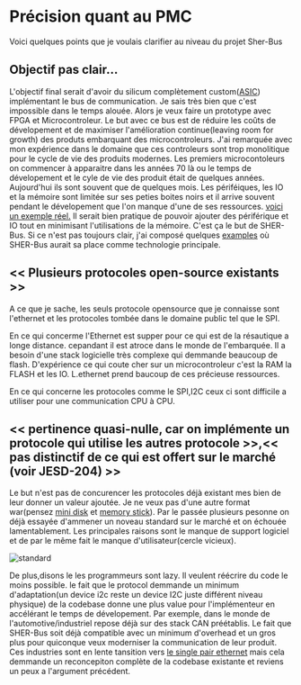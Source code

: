 # Précision quant au PMC

Voici quelques points que je voulais clarifier au niveau du projet Sher-Bus

## Objectif pas clair...

L'objectif final serait d'avoir du silicum complètement custom([ASIC](https://fr.wikipedia.org/wiki/Application-specific_integrated_circuit)) implémentant le bus de communication. Je sais très bien que c'est impossible dans le temps alouée. Alors je veux faire un prototype avec FPGA et Microcontroleur. Le but avec ce bus est de réduire les coûts de dévelopement et de maximiser l'amélioration continue(leaving room for growth) des produts embarquant des microcontroleurs. J'ai remarquée avec mon expérience dans le domaine que ces controleurs sont trop monolitique pour le cycle de vie des produits modernes. Les premiers microcontoleurs on  commencer à apparaitre dans les années 70 là ou le temps de dévelopement et le cyle de vie des produit était de quelques années. Aujourd'hui ils sont souvent que de quelques mois. Les périféiques, les IO et la mémoire sont limitée sur ses peties boites noirs et il arrive souvent pendant le dévelopement que l'on manque d'une de ses ressources. [voici un exemple réel.](https://youtu.be/SFrUINyYcEA?feature=shared&t=52) Il serait bien pratique de pouvoir ajouter des périférique et IO tout en minimisant l'utilisations de la mémoire. C'est ça le but de SHER-Bus. Si ce n'est pas toujours clair, j'ai composé quelques [examples](https://github.com/cdg66/SHER-Bus/blob/main/PMC/Examples_applicaton.md) où SHER-Bus aurait sa place comme technologie principale.

##  << Plusieurs protocoles open-source existants >>

A ce que je sache, les seuls protocole opensource que je connaisse sont l'ethernet et les protocoles tombée dans le domaine public tel que le SPI. 

En ce qui concerme l'Ethernet est supper pour ce qui est de la résautique a longe distance. cepandant il est atroce dans le monde de l'embarquée. Il a besoin d'une stack logicielle très complexe qui demmande beaucoup de flash. D'expérience ce qui coute cher sur un microcontroleur c'est la RAM la FLASH et les IO. L.ethernet prend baucoup de ces précieuse ressources.

En ce qui concerne les protocoles comme le SPI,I2C ceux ci sont difficile a utiliser pour une communication CPU à CPU.

## << pertinence quasi-nulle, car on implémente un protocole qui utilise les autres protocole >>,<< pas distinctif de ce qui est offert sur le marché (voir JESD-204) >>

Le but n'est pas de concurencer les protocoles déjà existant mes bien de leur donner un valeur ajoutée. Je ne veux pas d'une autre format war(pensez [mini disk](https://fr.wikipedia.org/wiki/MiniDisc) et [memory stick](https://fr.wikipedia.org/wiki/Memory_Stick)). Par le passée plusieurs pesonne on déjà essayée d'ammener un noveau standard sur le marché et on échouée lamentablement. Les principales raisons sont le manque de support logiciel et de par le même fait le manque d'utilisateur(cercle vicieux). 

![standard](https://imgs.xkcd.com/comics/standards.png)

De plus,disons le les programmeurs sont lazy. Il veulent réécrire du code le moins possible. le fait que le protocol demmande un minimum d'adaptation(un device i2c reste un device I2C juste différent niveau physique) de la codebase donne une plus value pour l'implémenteur en accélérant le temps de dévelopement. Par exemple, dans le monde de l'automotive/industriel repose déjà sur des stack CAN préétablis. Le fait que SHER-Bus soit déjà compatible avec un minimum d'overhead et un gros plus pour quiconque veux moderniser la communication de leur produit. Ces industries sont en lente tansition vers [le single pair ethernet](https://www.digikey.ca/en/resources/technology/single-pair-ethernet) mais cela demmande un reconcepiton complète de la codebase existante et reviens un peux a l'argument précédent.


